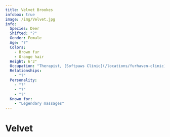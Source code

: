 ```yaml
---
title: Velvet Brookes
infobox: true
image: /img/Velvet.jpg
info: 
  Species: Deer
  Shifted: "?"
  Gender: Female
  Age: "?"
  Colors: 
    - Brown fur
    - Orange hair
  Height: 6'2"
  Occupation: "Therapist, [Softpaws Clinic](/locations/furhaven-clinic)"
  Relationships:
    - "?"
  Personality:
    - "?"
    - "?"
    - "?"
  Known for:
    - "Legendary massages"
---
```


# Velvet

